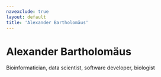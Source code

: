 ```yaml
---
navexclude: true
layout: default
title: 'Alexander Bartholomäus'
---
```


# Alexander Bartholomäus

Bioinformatician, data scientist, software developer, biologist